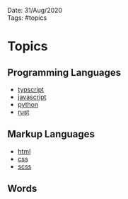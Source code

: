 Date: 31/Aug/2020  
Tags: #topics

# Topics

## Programming Languages
* [typscript](typescript/typescript.md)
* [javascript](javascript/javascript.md)
* [python](python/python.md)
* [rust](rust/rust.md)

## Markup Languages
* [html](html/html.md)
* [css](css/css.md)
* [scss](scss/scss.md)

## Words
[](.md)
[](.md)
[](.md)
[](.md)


